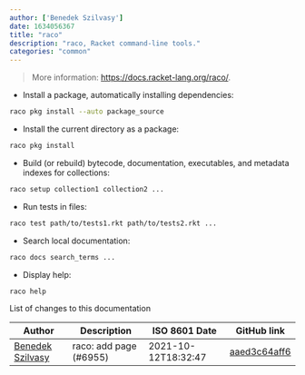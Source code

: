 ```yaml
---
author: ['Benedek Szilvasy']
date: 1634056367
title: "raco"
description: "raco, Racket command-line tools."
categories: "common"
---
```

> More information: <https://docs.racket-lang.org/raco/>.

- Install a package, automatically installing dependencies:

```bash
raco pkg install --auto package_source
```

- Install the current directory as a package:

```bash
raco pkg install
```

- Build (or rebuild) bytecode, documentation, executables, and metadata indexes for collections:

```bash
raco setup collection1 collection2 ...
```

- Run tests in files:

```bash
raco test path/to/tests1.rkt path/to/tests2.rkt ...
```

- Search local documentation:

```bash
raco docs search_terms ...
```

- Display help:

```bash
raco help
```
List of changes to this documentation


Author | Description | ISO 8601 Date | GitHub link
------|-----|-----|-----
[Benedek Szilvasy](mailto:benedek.szilvasy@gmail.com) | raco: add page (#6955) | 2021-10-12T18:32:47 | [aaed3c64aff6](https://github.com/tldr-pages/tldr/commit/aaed3c64aff651546cefbeb45a8025f7847656b1)

